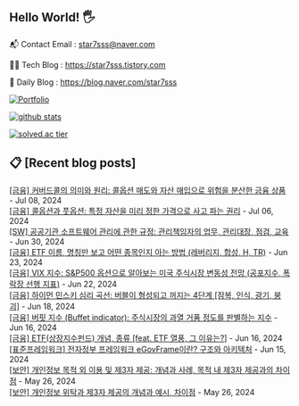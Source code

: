 ## Hello World! 🖐

📬 Contact Email : star7sss@naver.com

👨‍💻 Tech Blog : https://star7sss.tistory.com

🤪 Daily Blog : https://blog.naver.com/star7sss

[![Portfolio](https://img.shields.io/badge/Portfolio-%23000000.svg?style=for-the-badge&logo=firefox&logoColor=#FF7139)](https://fern-way-13f.notion.site/Jang-Thang-3b7b327981a2456c8ee5952eadb848b9)

[![github stats](https://github-readme-stats.vercel.app/api?username=jangThang&show_icons=true&hide_border=False)](https://star7sss.tistory.com)

[![solved.ac tier](http://mazassumnida.wtf/api/v2/generate_badge?boj=star7sss)](https://solved.ac/star7sss)

## 📋 [Recent blog posts]
[[금융] 커버드콜의 의미와 원리: 콜옵션 매도와 자산 매입으로 위험을 분산한 금융 상품](https://star7sss.tistory.com/1023) - Jul 08, 2024<br>
[[금융] 콜옵션과 풋옵션: 특정 자산을 미리 정한 가격으로 사고 파는 권리](https://star7sss.tistory.com/1022) - Jul 06, 2024<br>
[[SW] 공공기관 소프트웨어 관리에 관한 규정: 관리책임자의 업무, 관리대장, 점검, 교육](https://star7sss.tistory.com/1021) - Jun 30, 2024<br>
[[금융] ETF 이름, 명칭만 보고 어떤 종목인지 아는 방법 (레버리지, 합성, H, TR)](https://star7sss.tistory.com/1020) - Jun 23, 2024<br>
[[금융] VIX 지수: S&amp;P500 옵션으로 알아보는 미국 주식시장 변동성 전망 (공포지수, 폭락장 선행 지표)](https://star7sss.tistory.com/1019) - Jun 22, 2024<br>
[[금융] 하이먼 민스키 심리 곡선: 버블이 형성되고 꺼지는 4단계 [잠복, 인식, 광기, 붕괴]](https://star7sss.tistory.com/1018) - Jun 18, 2024<br>
[[금융] 버핏 지수 (Buffet indicator): 주식시장의 과열 거품 정도를 판별하는 지수](https://star7sss.tistory.com/1017) - Jun 16, 2024<br>
[[금융] ETF(상장지수펀드) 개념, 종류 [feat. ETF 열풍, 그 이유는?]](https://star7sss.tistory.com/1016) - Jun 16, 2024<br>
[[표준프레임워크] 전자정부 프레임워크 eGovFrame이란? 구조와 아키텍처](https://star7sss.tistory.com/1015) - Jun 15, 2024<br>
[[보안] 개인정보 목적 외 이용 및 제3자 제공: 개념과 사례, 목적 내 제3자 제공과의 차이점](https://star7sss.tistory.com/1014) - May 26, 2024<br>
[[보안] 개인정보 위탁과 제3자 제공의 개념과 예시, 차이점](https://star7sss.tistory.com/1013) - May 26, 2024<br>
